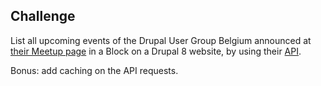 ##  Challenge

List all upcoming events of the Drupal User Group Belgium announced
at [their Meetup page](http://www.meetup.com/DUG-BE) in a Block on a Drupal 8
website, by using their [API](http://www.meetup.com/meetup_api/docs/).

Bonus: add caching on the API requests.
